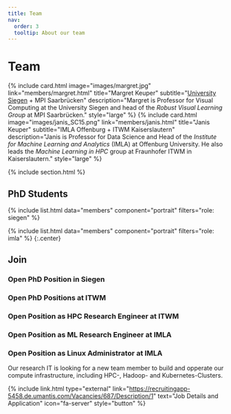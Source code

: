 ```yaml
---
title: Team
nav:
  order: 3
  tooltip: About our team
---
```


# <i class="fas fa-users"></i>Team

{%
  include card.html
  image="images/margret.jpg"
  link="members/margret.html"
  title="Margret Keuper"
  subtitle="[University Siegen](http://) + MPI Saarbrücken"
  description="Margret is Professor for Visual Computing at the University Siegen and head of the *Robust Visual Learning Group* at MPI Saarbrücken."
  style="large"
%}
{%
  include card.html
  image="images/janis_SC15.png"
  link="members/janis.html"
  title="Janis Keuper"
  subtitle="IMLA Offenburg + ITWM Kaiserslautern"
  description="Janis is Professor for Data Science and Head of the *Institute for Machine Learning and Analytics* (IMLA) at Offenburg University. He also leads the *Machine Learning in HPC* group at Fraunhofer ITWM in Kaiserslautern."
  style="large"
%}


{% include section.html %}

## PhD Students
{%
  include list.html
  data="members"
  component="portrait"
  filters="role: siegen"
%}


{%
  include list.html
  data="members"
  component="portrait"
  filters="role: imla"
%}
{:.center}


## Join

### Open PhD Position in Siegen

### Open PhD Positions at ITWM

### Open Position as HPC Research Engineer at ITWM

### Open Position as ML Research Engineer at IMLA

### Open Position as Linux Administrator at IMLA
Our research IT is looking for a new team member to build and opperate our compute infrastructure, including HPC-, Hadoop- and Kubernetes-Clusters.  

{% include link.html type="external" link="https://recruitingapp-5458.de.umantis.com/Vacancies/687/Description/1" text="Job Details and Application" icon="fa-server" style="button" %}
